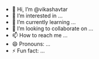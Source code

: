 - 👋 Hi, I’m @vikashavtar
- 👀 I’m interested in ...
- 🌱 I’m currently learning ...
- 💞️ I’m looking to collaborate on ...
- 📫 How to reach me ...
- 😄 Pronouns: ...
- ⚡ Fun fact: ...

<!---
vikashavtar/vikashavtar is a ✨ special ✨ repository because its `README.md` (this file) appears on your GitHub profile.
You can click the Preview link to take a look at your changes.
--->
